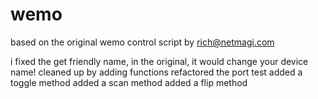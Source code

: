 # wemo
based on the original wemo control script by rich@netmagi.com

i fixed the get friendly name, in the original, it would change your device name!
cleaned up by adding functions
refactored the port test
added a toggle method
added a scan method
added a flip method





